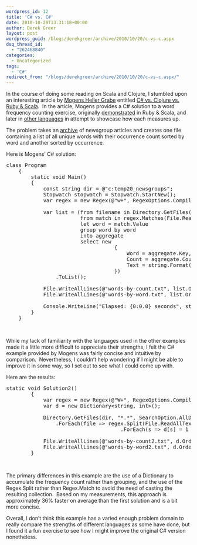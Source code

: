 ```yaml
---
wordpress_id: 12
title: 'C# vs. C#'
date: 2010-10-20T13:31:18+00:00
author: Derek Greer
layout: post
wordpress_guid: /blogs/derekgreer/archive/2010/10/20/c-vs-c.aspx
dsq_thread_id:
  - "262468840"
categories:
  - Uncategorized
tags:
  - 'C#'
redirect_from: "/blogs/derekgreer/archive/2010/10/20/c-vs-c.aspx/"
---
```

In the course of doing some reading on Scala and Clojure, I stumbled upon an interesting article by [Mogens Heller Grabe](http://twitter.com/mookid8000) entitled [C# vs. Clojure vs. Ruby & Scala](http://mookid.dk/oncode/archives/950).&#160; In the article, Mogens provides a C# solution to a word frequency counting exercise, originally [demonstrated](http://blogs.sourceallies.com/2009/12/word-counts-example-in-ruby-and-scala/) in Ruby & Scala, and later in [other languages](http://www.bestinclass.dk/index.clj/2009/12/clojure-vs-ruby-scala-transient-newsgroups.html) in attempt to showcase how each measures up.

The problem takes an [archive](http://kdd.ics.uci.edu/databases/20newsgroups/20newsgroups.html) of newsgroup articles and creates one file containing a list of all unique words with their occurrence count sorted by word and another sorted by occurrence.

Here is Mogens’ C# solution:

<pre class="brush:csharp; gutter:false; wrap-lines:false; tab-size:2;">class Program
	{
		static void Main()
		{
			const string dir = @"c:temp20_newsgroups";
			Stopwatch stopwatch = Stopwatch.StartNew();
			var regex = new Regex(@"w+", RegexOptions.Compiled);

			var list = (from filename in Directory.GetFiles(dir, "*.*", SearchOption.AllDirectories)
						from match in regex.Matches(File.ReadAllText(filename).ToLower()).Cast&lt;Match&gt;()
						let word = match.Value
						group word by word
						into aggregate
						select new
								   {
									   Word = aggregate.Key,
									   Count = aggregate.Count(),
									   Text = string.Format("{0}t{1}", aggregate.Key, aggregate.Count())
								   })
				.ToList();

			File.WriteAllLines(@"words-by-count.txt", list.OrderBy(c =&gt; c.Count).Select(c =&gt; c.Text).ToArray());
			File.WriteAllLines(@"words-by-word.txt", list.OrderBy(c =&gt; c.Word).Select(c =&gt; c.Text).ToArray());

			Console.WriteLine("Elapsed: {0:0.0} seconds", stopwatch.Elapsed.TotalSeconds);
		}
	}
</pre>

&#160;

While my lack of familiarity with the languages used in the other examples made it a little more difficult to appreciate their strengths, I felt the C# example provided by Mogens was fairly concise and intuitive by comparison.&#160; Nevertheless, I couldn’t help wondering if I might be able to improve it in some way, so I set out to see what I could come up with.

  
Here are the results:

<pre class="brush:csharp; gutter:false; wrap-lines:false; tab-size:2;">static void Solution2()
		{
			var regex = new Regex(@"W+", RegexOptions.Compiled);
			var d = new Dictionary&lt;string, int&gt;();

			Directory.GetFiles(dir, "*.*", SearchOption.AllDirectories)
				.ForEach(file =&gt; regex.Split(File.ReadAllText(file).ToLower())
									 .ForEach(s =&gt; d&#091;s&#093; = 1 + (d.ContainsKey(s) ? d&#091;s&#093; : 0)));

			File.WriteAllLines(@"words-by-count2.txt", d.OrderBy(p =&gt; p.Value).Select(p =&gt; string.Format("{0}t{1}", p.Key, p.Value)));
			File.WriteAllLines(@"words-by-word2.txt", d.OrderBy(p =&gt; p.Key).Select(p =&gt; string.Format("{0}t{1}", p.Key, p.Value)));
		}</pre>

&#160;

The primary differences in this example are the use of a Dictionary to accumulate the frequency count rather than grouping, and the use of the Regex.Split rather than Regex.Match to avoid the need of casting the resulting collection.&#160; Based on my measurements, this approach is approximately 36% faster on average than the first solution and is a bit more concise.

  
Overall, I don’t think this example has a varied enough problem domain to really compare the strengths of different languages as some have done, but I found it a fun exercise to see how I might improve the original C# version nonetheless.
